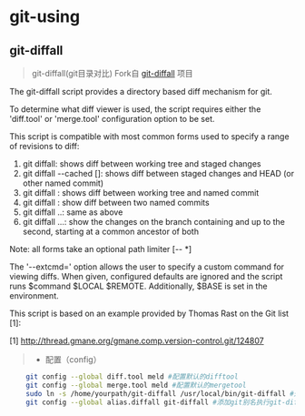 # git-using

## git-diffall

> git-diffall(git目录对比) Fork自 [git-diffall](https://github.com/thenigan/git-diffall) 项目

The git-diffall script provides a directory based diff mechanism
for git.

To determine what diff viewer is used, the script requires either
the 'diff.tool' or 'merge.tool' configuration option to be set.

This script is compatible with most common forms used to specify a
range of revisions to diff:

  1. git diffall: shows diff between working tree and staged changes
  2. git diffall --cached [<commit>]: shows diff between staged
     changes and HEAD (or other named commit)
  3. git diffall <commit>: shows diff between working tree and named
     commit
  4. git diffall <commit> <commit>: show diff between two named commits
  5. git diffall <commit>..<commit>: same as above
  6. git diffall <commit>...<commit>: show the changes on the branch
     containing and up to the second, starting at a common ancestor
     of both <commit>

Note: all forms take an optional path limiter [-- <path>*]

The '--extcmd=<command>' option allows the user to specify a custom
command for viewing diffs.  When given, configured defaults are
ignored and the script runs $command $LOCAL $REMOTE.  Additionally,
$BASE is set in the environment.

This script is based on an example provided by Thomas Rast on the
Git list [1]:

[1] http://thread.gmane.org/gmane.comp.version-control.git/124807

>* 配置（config）
```sh
    git config --global diff.tool meld #配置默认的difftool
    git config --global merge.tool meld #配置默认的mergetool
    sudo ln -s /home/yourpath/git-diffall /usr/local/bin/git-diffall #通过软链接建立系统命令
    git config --global alias.diffall git-diffall #添加git别名执行git-diffall功能
```
